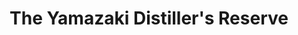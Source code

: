 ---
layout: recipe
title: The Yamazaki Distiller's Reserve
category: Asian - Japanese
aged: NAS
abv: 43
distillery: Suntory
distillery-location: Osaka, JP
nose:
palate:
finish:
tag:
    - asian
    - japanese
---